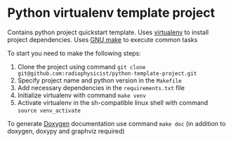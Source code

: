 # Python virtualenv template project

Contains python project quickstart template. 
Uses [virtualenv](https://virtualenv.pypa.io/en/stable/) to install project
dependencies.
Uses [GNU make](https://www.gnu.org/software/make/) to execute common tasks 

To start you need to make the following steps:

1. Clone the project using command
`git clone git@github.com:radiophysicist/python-template-project.git`
2. Specify project name and python version in the `Makefile`
3. Add necessary dependencies in the `requirements.txt` file
4. Initialize virtualenv with command
`make venv`
5. Activate virtualenv in the sh-compatible linux shell with command
`source venv_activate`

To generate [Doxygen](http://www.stack.nl/~dimitri/doxygen/) documentation
use command
`make doc`
(in addition to doxygen, doxypy and graphviz required)
